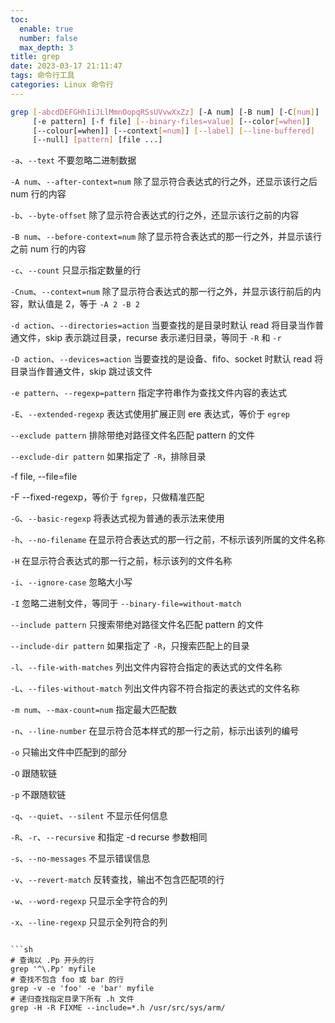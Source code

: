 ```yaml
---
toc:
  enable: true
  number: false
  max_depth: 3
title: grep
date: 2023-03-17 21:11:47
tags: 命令行工具
categories: Linux 命令行
---
```


```sh
grep [-abcdDEFGHhIiJLlMmnOopqRSsUVvwXxZz] [-A num] [-B num] [-C[num]]
     [-e pattern] [-f file] [--binary-files=value] [--color[=when]]
     [--colour[=when]] [--context[=num]] [--label] [--line-buffered]
     [--null] [pattern] [file ...]
```

`-a`、`--text` 不要忽略二进制数据

`-A num`、`--after-context=num` 除了显示符合表达式的行之外，还显示该行之后 num 行的内容

`-b`、`--byte-offset` 除了显示符合表达式的行之外，还显示该行之前的内容

`-B num`、`--before-context=num` 除了显示符合表达式的那一行之外，并显示该行之前 num 行的内容

`-c`、`--count` 只显示指定数量的行

`-Cnum`、`--context=num` 除了显示符合表达式的那一行之外，并显示该行前后的内容，默认值是 2，等于 `-A 2 -B 2`

`-d action`、`--directories=action` 当要查找的是目录时默认 read 将目录当作普通文件，skip 表示跳过目录，recurse 表示递归目录，等同于 `-R` 和 `-r`

`-D action`、`--devices=action` 当要查找的是设备、fifo、socket 时默认 read 将目录当作普通文件，skip 跳过该文件

`-e pattern`、`--regexp=pattern` 指定字符串作为查找文件内容的表达式

`-E`、`--extended-regexp` 表达式使用扩展正则 ere 表达式，等价于 `egrep`

`--exclude pattern` 排除带绝对路径文件名匹配 pattern 的文件

`--exclude-dir pattern` 如果指定了 `-R`，排除目录

-f file, --file=file

-F --fixed-regexp，等价于 `fgrep`，只做精准匹配

`-G`、`--basic-regexp` 将表达式视为普通的表示法来使用

`-h`、`--no-filename` 在显示符合表达式的那一行之前，不标示该列所属的文件名称

`-H` 在显示符合表达式的那一行之前，标示该列的文件名称

`-i`、`--ignore-case` 忽略大小写

`-I` 忽略二进制文件，等同于 `--binary-file=without-match`

`--include pattern` 只搜索带绝对路径文件名匹配 pattern 的文件

`--include-dir pattern` 如果指定了 `-R`，只搜索匹配上的目录

`-l`、`--file-with-matches` 列出文件内容符合指定的表达式的文件名称

`-L`、`--files-without-match` 列出文件内容不符合指定的表达式的文件名称

`-m num`、`--max-count=num` 指定最大匹配数

`-n`、`--line-number` 在显示符合范本样式的那一行之前，标示出该列的编号

`-o` 只输出文件中匹配到的部分

`-O` 跟随软链

`-p` 不跟随软链

`-q`、`--quiet`、`--silent` 不显示任何信息

`-R`、`-r`、`--recursive` 和指定 -d recurse 参数相同

`-s`、`--no-messages` 不显示错误信息

`-v`、`--revert-match` 反转查找，输出不包含匹配项的行

`-w`、`--word-regexp` 只显示全字符合的列

`-x`、`--line-regexp` 只显示全列符合的列
```

```sh
# 查询以 .Pp 开头的行
grep '^\.Pp' myfile
# 查找不包含 foo 或 bar 的行
grep -v -e 'foo' -e 'bar' myfile
# 递归查找指定目录下所有 .h 文件
grep -H -R FIXME --include=*.h /usr/src/sys/arm/
```
